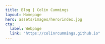 ```yaml
---
title: Blog | Colin Cummings
layout: Homepage
hero: assets/images/hero/index.jpg
cta:
  label: Webpage
  link: "https://colinrcummings.github.io"
---
```

